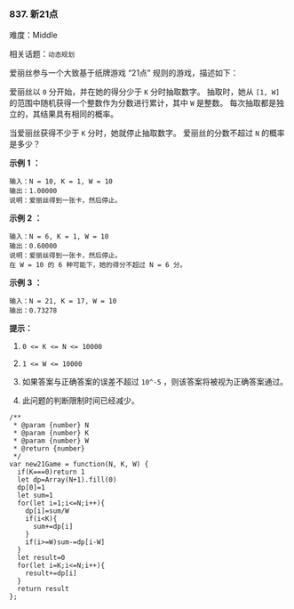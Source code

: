 ### 837. 新21点

难度：Middle

相关话题：`动态规划`

爱丽丝参与一个大致基于纸牌游戏 &ldquo;21点&rdquo; 规则的游戏，描述如下：



爱丽丝以  `0`  分开始，并在她的得分少于  `K`  分时抽取数字。 抽取时，她从  `[1, W]`  的范围中随机获得一个整数作为分数进行累计，其中  `W`  是整数。 每次抽取都是独立的，其结果具有相同的概率。



当爱丽丝获得不少于  `K`  分时，她就停止抽取数字。 爱丽丝的分数不超过  `N`  的概率是多少？



**示例** **1** **：** 



```
输入：N = 10, K = 1, W = 10
输出：1.00000
说明：爱丽丝得到一张卡，然后停止。
```


**示例** **2** **：** 



```
输入：N = 6, K = 1, W = 10
输出：0.60000
说明：爱丽丝得到一张卡，然后停止。
在 W = 10 的 6 种可能下，她的得分不超过 N = 6 分。
```


**示例** **3** **：** 



```
输入：N = 21, K = 17, W = 10
输出：0.73278
```


**提示：** 




1.  `0 <= K <= N <= 10000` 

2.  `1 <= W <= 10000` 

3. 如果答案与正确答案的误差不超过  `10^-5` ，则该答案将被视为正确答案通过。

4. 此问题的判断限制时间已经减少。




```
/**
 * @param {number} N
 * @param {number} K
 * @param {number} W
 * @return {number}
 */
var new21Game = function(N, K, W) {
  if(K===0)return 1
  let dp=Array(N+1).fill(0)
  dp[0]=1
  let sum=1
  for(let i=1;i<=N;i++){
    dp[i]=sum/W
    if(i<K){
      sum+=dp[i]
    }
    if(i>=W)sum-=dp[i-W]
  }
  let result=0
  for(let i=K;i<=N;i++){
    result+=dp[i]
  }
  return result
};
```

